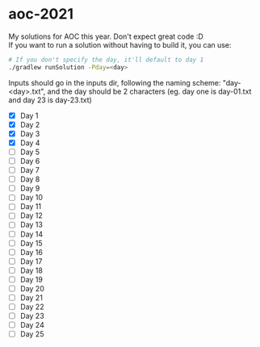 # aoc-2021
My solutions for AOC this year. Don't expect great code :D  
If you want to run a solution without having to build it, you can use:
```bash
# If you don't specify the day, it'll default to day 1
./gradlew runSolution -Pday=<day>
```
Inputs should go in the inputs dir, following the naming scheme:
"day-&lt;day&gt;.txt", and the day should be 2 characters
(eg. day one is day-01.txt and day 23 is day-23.txt)

- [x] Day 1
- [x] Day 2
- [x] Day 3
- [x] Day 4
- [ ] Day 5
- [ ] Day 6
- [ ] Day 7
- [ ] Day 8
- [ ] Day 9
- [ ] Day 10
- [ ] Day 11
- [ ] Day 12
- [ ] Day 13
- [ ] Day 14
- [ ] Day 15
- [ ] Day 16
- [ ] Day 17
- [ ] Day 18
- [ ] Day 19
- [ ] Day 20
- [ ] Day 21
- [ ] Day 22
- [ ] Day 23
- [ ] Day 24
- [ ] Day 25
